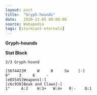 ```yaml
---
layout: post
title:  "Gryph-hounds"
date:   2020-12-05 00:00:00
source: Wahapedia
tags: [stormcast-eternals]
---
```


**Gryph-hounds**

**Stat Block**
```
3/3 Gryph-hound
```

```
[56f442]M     W     B     Sa    [-]
9"    3     6     -     
[e85545]Weapons[-]
[c6c930]Beak and Claws[-]
1"     A:2    H:3+   W:4+   R:-    D:1   
```
    